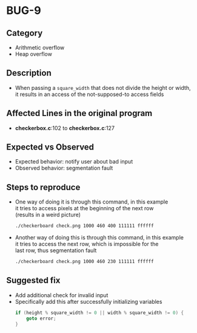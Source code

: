 # BUG-9

## Category
- Arithmetic overflow
- Heap overflow

## Description
- When passing a `square_width` that does not divide the height or width,<br>
it results in an access of the not-supposed-to access fields

## Affected Lines in the original program
- **checkerbox.c**:102 to **checkerbox.c**:127

## Expected vs Observed
- Expected behavior: notify user about bad input
- Observed behavior: segmentation fault

## Steps to reproduce 

- One way of doing it is through this command, in this example<br>
it tries to access pixels at the beginning of the next row<br> (results in a weird picture)
    ```bash
    ./checkerboard check.png 1000 460 400 111111 ffffff
    ```
- Another way of doing this is through this command, in this example<br>
it tries to access the next row, which is impossible for the<br>
last row, thus segmentation fault
    ```bash
    ./checkerboard check.png 1000 460 230 111111 ffffff
    ```

## Suggested fix
- Add additional check for invalid input
- Specifically add this after successfully initializing variables
    ```c++
    if (height % square_width != 0 || width % square_width != 0) {
        goto error;
    }
    ```